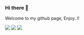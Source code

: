 ### Hi there 👋

Welcome to my github page, Enjoy..!!


![](https://github-readme-stats.juniyadi.vercel.app/api?username=juniyadi&count_private=true&show_icons=true&show_owner=true)
![](https://github-readme-stats.juniyadi.vercel.app/api/top-langs/?username=juniyadi&layout=compact)
![](https://github-readme-stats.juniyadi.vercel.app/api/wakatime?username=JuniYadi)

<!--
**JuniYadi/JuniYadi** is a ✨ _special_ ✨ repository because its `README.md` (this file) appears on your GitHub profile.

Here are some ideas to get you started:

- 🔭 I’m currently working on ...
- 🌱 I’m currently learning ...
- 👯 I’m looking to collaborate on ...
- 🤔 I’m looking for help with ...
- 💬 Ask me about ...
- 📫 How to reach me: ...
- 😄 Pronouns: ...
- ⚡ Fun fact: ...
-->
